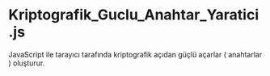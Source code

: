# Kriptografik_Guclu_Anahtar_Yaratici.js
JavaScript ile tarayıcı tarafında kriptografik açıdan güçlü açarlar ( anahtarlar ) oluşturur.
